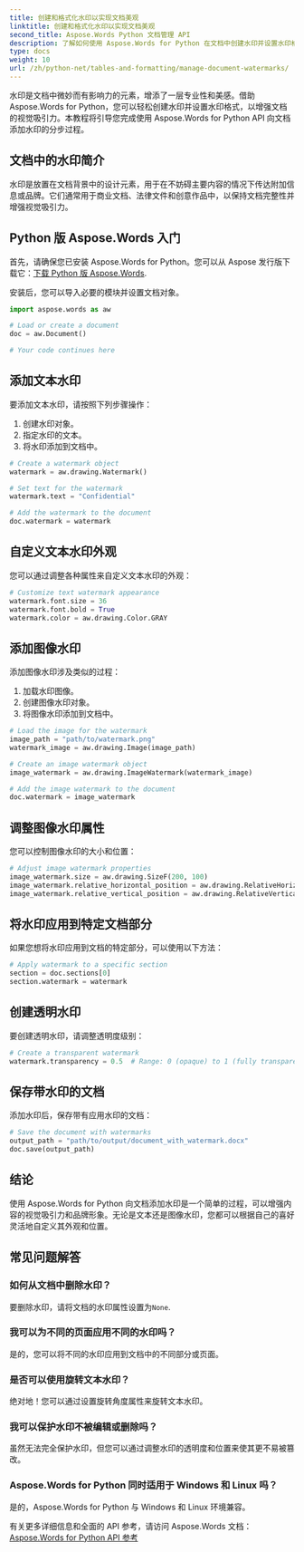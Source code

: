 ```yaml
---
title: 创建和格式化水印以实现文档美观
linktitle: 创建和格式化水印以实现文档美观
second_title: Aspose.Words Python 文档管理 API
description: 了解如何使用 Aspose.Words for Python 在文档中创建水印并设置水印格式。带有添加文本和图像水印的源代码的分步指南。通过本教程增强您的文档美观性。
type: docs
weight: 10
url: /zh/python-net/tables-and-formatting/manage-document-watermarks/
---
```


水印是文档中微妙而有影响力的元素，增添了一层专业性和美感。借助 Aspose.Words for Python，您可以轻松创建水印并设置水印格式，以增强文档的视觉吸引力。本教程将引导您完成使用 Aspose.Words for Python API 向文档添加水印的分步过程。

## 文档中的水印简介

水印是放置在文档背景中的设计元素，用于在不妨碍主要内容的情况下传达附加信息或品牌。它们通常用于商业文档、法律文件和创意作品中，以保持文档完整性并增强视觉吸引力。

## Python 版 Aspose.Words 入门

首先，请确保您已安装 Aspose.Words for Python。您可以从 Aspose 发行版下载它：[下载 Python 版 Aspose.Words](https://releases.aspose.com/words/python/).

安装后，您可以导入必要的模块并设置文档对象。

```python
import aspose.words as aw

# Load or create a document
doc = aw.Document()

# Your code continues here
```

## 添加文本水印

要添加文本水印，请按照下列步骤操作：

1. 创建水印对象。
2. 指定水印的文本。
3. 将水印添加到文档中。

```python
# Create a watermark object
watermark = aw.drawing.Watermark()

# Set text for the watermark
watermark.text = "Confidential"

# Add the watermark to the document
doc.watermark = watermark
```

## 自定义文本水印外观

您可以通过调整各种属性来自定义文本水印的外观：

```python
# Customize text watermark appearance
watermark.font.size = 36
watermark.font.bold = True
watermark.color = aw.drawing.Color.GRAY
```

## 添加图像水印

添加图像水印涉及类似的过程：

1. 加载水印图像。
2. 创建图像水印对象。
3. 将图像水印添加到文档中。

```python
# Load the image for the watermark
image_path = "path/to/watermark.png"
watermark_image = aw.drawing.Image(image_path)

# Create an image watermark object
image_watermark = aw.drawing.ImageWatermark(watermark_image)

# Add the image watermark to the document
doc.watermark = image_watermark
```

## 调整图像水印属性

您可以控制图像水印的大小和位置：

```python
# Adjust image watermark properties
image_watermark.size = aw.drawing.SizeF(200, 100)
image_watermark.relative_horizontal_position = aw.drawing.RelativeHorizontalPosition.CENTER
image_watermark.relative_vertical_position = aw.drawing.RelativeVerticalPosition.MIDDLE
```

## 将水印应用到特定文档部分

如果您想将水印应用到文档的特定部分，可以使用以下方法：

```python
# Apply watermark to a specific section
section = doc.sections[0]
section.watermark = watermark
```

## 创建透明水印

要创建透明水印，请调整透明度级别：

```python
# Create a transparent watermark
watermark.transparency = 0.5  # Range: 0 (opaque) to 1 (fully transparent)
```

## 保存带水印的文档

添加水印后，保存带有应用水印的文档：

```python
# Save the document with watermarks
output_path = "path/to/output/document_with_watermark.docx"
doc.save(output_path)
```

## 结论

使用 Aspose.Words for Python 向文档添加水印是一个简单的过程，可以增强内容的视觉吸引力和品牌形象。无论是文本还是图像水印，您都可以根据自己的喜好灵活地自定义其外观和位置。

## 常见问题解答

### 如何从文档中删除水印？

要删除水印，请将文档的水印属性设置为`None`.

### 我可以为不同的页面应用不同的水印吗？

是的，您可以将不同的水印应用到文档中的不同部分或页面。

### 是否可以使用旋转文本水印？

绝对地！您可以通过设置旋转角度属性来旋转文本水印。

### 我可以保护水印不被编辑或删除吗？

虽然无法完全保护水印，但您可以通过调整水印的透明度和位置来使其更不易被篡改。

### Aspose.Words for Python 同时适用于 Windows 和 Linux 吗？

是的，Aspose.Words for Python 与 Windows 和 Linux 环境兼容。

有关更多详细信息和全面的 API 参考，请访问 Aspose.Words 文档：[Aspose.Words for Python API 参考](https://reference.aspose.com/words/python-net/)